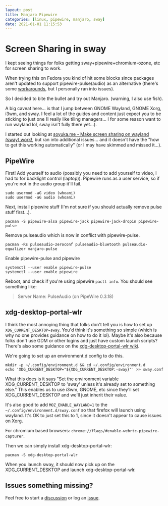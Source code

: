 ```yaml
---
layout: post
title: Manjaro Pipewire
categories: [linux, pipewire, manjaro, sway]
date: 2021-01-01 11:15:53
---
```


# Screen Sharing in sway

I kept seeing things for folks getting sway+pipewire+chromium-ozone, etc for screen
sharing to work.

When trying this on Fedora you kind of hit some blocks since packages aren't updated to support pipewire-pulse(audio) as an alternative (there's some [workarounds](https://gitlab.freedesktop.org/pipewire/pipewire/snippets/1165), but I personally ran into issues).

So I decided to bite the bullet and try out Manjaro. (warning, I also use fish).

A big caveat here... is that I jump between GNOME Wayland, GNOME Xorg, i3wm, and sway. I feel a lot of the guides and content just expect you to be sticking to just one (I really like tiling managers... I for some reason want to run wayland lol, sway isn't fully there yet...).

I started out looking at [soyuka.me - Make screen sharing on wayland (sway) work!](https://soyuka.me/make-screen-sharing-wayland-sway-work/), but ran into additional issues... and it doesn't have the "how to get this working automatically" (or I may have skimmed and missed it...).

## PipeWire

First! Add yourself to audio (possibly you need to add yourself to video, I had to for backlight control (laptop)). Pipewire runs as a user service, so if you're not in the audio group it'll fail.

```fish
sudo usermod -aG video (whoami)
sudo usermod -aG audio (whoami)
```

Next, install pipewire stuff (I'm not sure if you should actually remove pulse stuff first...).

```fish
pacman -S pipewire-alsa pipewire-jack pipewire-jack-dropin pipewire-pulse
```

Remove pulseaudio which is now in conflict with pipewire-pulse.

```fish
pacman -Rs pulseaudio-zeroconf pulseaudio-bluetooth pulseaudio-equalizer manjaro-pulse
```

Enable pipewire-pulse and pipewire

```fish
systemctl --user enable pipewire-pulse
systemctl --user enable pipewire
```

Reboot, and check if you're using pipewire `pactl info`. You should see something like:

> Server Name: PulseAudio (on PipeWire 0.3.18)

## xdg-desktop-portal-wlr

I think the most annoying thing that folks don't tell you is how to set up `XDG_CURRENT_DESKTOP=sway`. You'd think it's something so simple (which is why no one provides guidance on how to do it lol). Maybe it's also because folks don't use GDM or other logins and just have custom launch scripts? There's also some guidance on the [xdg-desktop-portal-wlr wiki](https://github.com/emersion/xdg-desktop-portal-wlr/wiki/systemd-user-services,-pam,-and-environment-variables).

We're going to set up an environment.d config to do this.

```fish
mkdir -p ~/.config/environment.d && cd ~/.config/environment.d
echo 'XDG_CURRENT_DESKTOP="${XDG_CURRENT_DESKTOP:-sway}"' >> sway.conf
```

What this does is it says "Set the environment variable XDG_CURRENT_DESKTOP to 'sway' unless it's already set to something else." This enables us to use i3wm, GNOME, etc since they'll set XDG_CURRENT_DESKTOP and we'll just inherit their value.

It's also good to add `MOZ_ENABLE_WAYLAND=1` to the `~/.config/environment.d/sway.conf` so that firefox will launch using wayland. It's OK to just set this to 1, since it doesn't appear to cause issues on Xorg.

For chromium based browsers: `chrome://flags/#enable-webrtc-pipewire-capturer`.

Then we can simply install xdg-desktop-portal-wlr:

```fish
pacman -S xdg-desktop-portal-wlr
```

When you launch sway, it should now pick up on the XDG_CURRENT_DESKTOP and launch xdg-desktop-portal-wlr.

## Issues something missing?

Feel free to start a [discussion](https://github.com/scaryrawr/scaryrawr.github.io/discussions) or log an [issue](https://github.com/scaryrawr/scaryrawr.github.io/issues).

